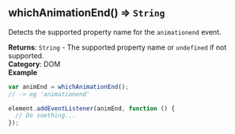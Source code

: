 <a name="whichAnimationEnd"></a>

## whichAnimationEnd() ⇒ <code>String</code>
Detects the supported property name for the `animationend` event.

**Returns**: <code>String</code> - The supported property name or `undefined` if not supported.  
**Category**: DOM  
**Example**  
```js
var animEnd = whichAnimationEnd();
// -> eg 'animationend'

element.addEventListener(animEnd, function () {
  // Do soething...
});
```
